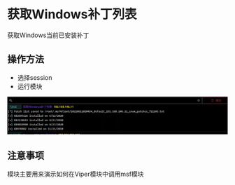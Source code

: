 # 获取Windows补丁列表


获取Windows当前已安装补丁

## 操作方法
+ 选择session
+ 运行模块

![](img\PrivilegeEscalation_EnumPatchExample_Windows\1.webp)

## 注意事项
模块主要用来演示如何在Viper模块中调用msf模块



